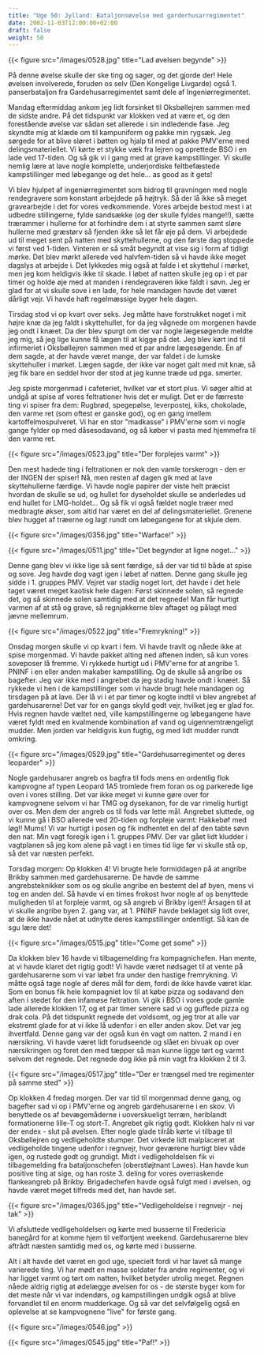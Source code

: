 ```yaml
---
title: "Uge 50: Jylland: Bataljonsøvelse med garderhusarregimentet"
date: 2002-11-03T12:00:00+02:00
draft: false
weight: 50
---
```


{{< figure src="/images/0528.jpg" title="Lad øvelsen begynde" >}}

På denne øvelse skulle der ske ting og sager, og det gjorde der! Hele øvelsen involverede, foruden os selv (Den Kongelige Livgarde) også 1. panserbataljon fra Gardehusarregimentet samt dele af Ingeniørregimentet.

Mandag eftermiddag ankom jeg lidt forsinket til Oksbøllejren sammen med de sidste andre. På det tidspunkt var klokken ved at være et, og den forestående øvelse var sådan set allerede i sin indledende fase. Jeg skyndte mig at klæde om til kampuniform og pakke min rygsæk. Jeg sørgede for at blive sløret i bøtten og hjalp til med at pakke PMV'erne med delingsmateriellet. Vi kørte et stykke væk fra lejren og oprettede BSO i en lade ved 17-tiden. Og så gik vi i gang med at grave kampstillinger. Vi skulle nemlig lære at lave nogle komplette, underjordiske feltbefæstede kampstillinger med løbegange og det hele... as good as it gets!

Vi blev hjulpet af ingeniørregimentet som bidrog til gravningen med nogle rendegravere som konstant arbejdede på højtryk. Så der lå ikke så meget gravearbejde i det for vores vedkommende. Vores arbejde bestod mest i at udbedre stillingerne, fylde sandsække (og der skulle fyldes mange!!), sætte trærammer i hullerne for at forhindre dem i at styrte sammen samt sløre hullerne med græstørv så fjenden ikke så let får øje på dem. Vi arbejdede ud til meget sent på natten med skyttehullerne, og den første dag stoppede vi først ved 1-tiden. Vinteren er så småt begyndt at vise sig i form af tidligt mørke. Det blev mørkt allerede ved halvfem-tiden så vi havde ikke meget dagslys at arbejde i. Det lykkedes mig også at falde i et skyttehul i mørket, men jeg kom heldigvis ikke til skade. I løbet af natten skulle jeg op i et par timer og holde øje med at manden i rendegraveren ikke faldt i søvn. Jeg er glad for at vi skulle sove i en lade, for hele mandagen havde det været dårligt vejr. Vi havde haft regelmæssige byger hele dagen.

Tirsdag stod vi op kvart over seks. Jeg måtte have forstrukket noget i mit højre knæ da jeg faldt i skyttehullet, for da jeg vågnede om morgenen havde jeg ondt i knæet. Da der blev spurgt om der var nogle lægesøgende meldte jeg mig, så jeg lige kunne få lægen til at kigge på det. Jeg blev kørt ind til infirmeriet i Oksbøllejren sammen med et par andre lægesøgende. Én af dem sagde, at der havde været mange, der var faldet i de lumske skyttehuller i mørket. Lægen sagde, der ikke var noget galt med mit knæ, så jeg fik bare en seddel hvor der stod at jeg kunne træde ud pga. smerter.

Jeg spiste morgenmad i cafeteriet, hvilket var et stort plus. Vi søger altid at undgå at spise af vores feltrationer hvis det er muligt. Det er de færreste ting vi spiser fra dem: Rugbrød, spegepølse, leverpostej, kiks, chokolade, den varme ret (som oftest er ganske god), og en gang imellem kartoffelmospulveret. Vi har en stor "madkasse" i PMV'erne som vi nogle gange fylder op med dåsesodavand, og så køber vi pasta med hjemmefra til den varme ret.

{{< figure src="/images/0523.jpg" title="Der forplejes varmt" >}}

Den mest hadede ting i feltrationen er nok den vamle torskerogn - den er der INGEN der spiser! Nå, men resten af dagen gik med at lave skyttehullerne færdige. Vi havde nogle papirer der viste helt præcist hvordan de skulle se ud, og hullet for dyseholdet skulle se anderledes ud end hullet for LMG-holdet... Og så fik vi også fældet nogle træer med medbragte økser, som altid har været en del af delingsmateriellet. Grenene blev hugget af træerne og lagt rundt om løbegangene for at skjule dem.

{{< figure src="/images/0356.jpg" title="Warface!" >}}

{{< figure src="/images/0511.jpg" title="Det begynder at ligne noget..." >}}

Denne gang blev vi ikke lige så sent færdige, så der var tid til både at spise og sove. Jeg havde dog vagt igen i løbet af natten. Denne gang skulle jeg sidde i 1. gruppes PMV. Vejret var stadig noget lort, det havde i det hele taget været meget kaotisk hele dagen: Først skinnede solen, så regnede det, og så skinnede solen samtidig med at det regnede! Man får hurtigt varmen af at stå og grave, så regnjakkerne blev aftaget og pålagt med jævne mellemrum.

{{< figure src="/images/0522.jpg" title="Fremrykning!" >}}

Onsdag morgen skulle vi op kvart i fem. Vi havde travlt og nåede ikke at spise morgenmad. Vi havde pakket alting ned aftenen inden, så kun vores soveposer lå fremme. Vi rykkede hurtigt ud i PMV'erne for at angribe 1. PNINF i en eller anden makaber kampstilling. Og de skulle så angribe os bagefter. Jeg var ikke med i angrebet da jeg stadig havde ondt i knæet. Så rykkede vi hen i de kampstillinger som vi havde brugt hele mandagen og tirsdagen på at lave. Der lå vi i et par timer og kogte indtil vi blev angrebet af gardehusarerne! Det var for en gangs skyld godt vejr, hvilket jeg er glad for. Hvis regnen havde væltet ned, ville kampstillingerne og løbegangene have været fyldt med en kvalmende kombination af vand og uigennemtrængeligt mudder. Men jorden var heldigvis kun fugtig, og med lidt mudder rundt omkring.

{{< figure src="/images/0529.jpg" title="Gardehusarregimentet og deres leoparder" >}}

Nogle gardehusarer angreb os bagfra til fods mens en ordentlig flok kampvogne af typen Leopard 1A5 tromlede frem foran os og parkerede lige oven i vores stilling. Det var ikke meget vi kunne gøre over for kampvognene selvom vi har TMG og dysekanon, for de var rimelig hurtigt over os. Men dem der angreb os til fods var lette mål. Angrebet sluttede, og vi kunne gå i BSO allerede ved 20-tiden og forpleje varmt: Hakkebøf med løg!! Mums! Vi var hurtigt i posen og fik indhentet en del af den tabte søvn den nat. Min vagt foregik igen i 1. gruppes PMV. Der var gået lidt kludder i vagtplanen så jeg kom alene på vagt i en times tid lige før vi skulle stå op, så det var næsten perfekt.

Torsdag morgen: Op klokken 4! Vi brugte hele formiddagen på at angribe Brikby sammen med gardehusarerne. De havde de samme angrebsteknikker som os og skulle angribe en bestemt del af byen, mens vi tog en anden del. Så havde vi en times frokost hvor nogle af os benyttede muligheden til at forpleje varmt, og så angreb vi Brikby igen!! Årsagen til at vi skulle angribe byen 2. gang var, at 1. PNINF havde beklaget sig lidt over, at de ikke havde nået at udnytte deres kampstillinger ordentligt. Så kan de sgu lære det!

{{< figure src="/images/0515.jpg" title="Come get some" >}}

Da klokken blev 16 havde vi tilbagemelding fra kompagnichefen. Han mente, at vi havde klaret det rigtig godt! Vi havde været nødsaget til at vente på gardehusarerne som vi var løbet fra under den hastige fremrykning. Vi måtte også tage nogle af deres mål for dem, fordi de ikke havde været klar. Som en bonus fik hele kompagniet lov til at købe pizza og sodavand den aften i stedet for den infamøse feltration. Vi gik i BSO i vores gode gamle lade allerede klokken 17, og et par timer senere sad vi og guffede pizza og drak cola. På det tidspunkt regnede det voldsomt, og jeg tror at alle var ekstremt glade for at vi ikke lå udenfor i en eller anden skov. Det var jeg ihvertfald. Denne gang var der også kun én vagt om natten. 2 mand i en nærsikring. Vi havde været lidt forudseende og slået en bivuak op over nærsikringen og foret den med tæpper så man kunne ligge tørt og varmt selvom det regnede. Det regnede dog ikke på min vagt fra klokken 2 til 3.

{{< figure src="/images/0517.jpg" title="Der er trængsel med tre regimenter på samme sted" >}}

Op klokken 4 fredag morgen. Der var tid til morgenmad denne gang, og bagefter sad vi op i PMV'erne og angreb gardehusarerne i en skov. Vi benyttede os af bevægemåderne i uoverskueligt terræn, heriblandt formationerne lille-T og stort-T. Angrebet gik rigtig godt. Klokken halv ni var der endex - slut på øvelsen. Efter nogle glade tilråb kørte vi tilbage til Oksbøllejren og vedligeholdte stumper. Det virkede lidt malplaceret at vedligeholde tingene udenfor i regnvejr, hvor geværene hurtigt blev våde igen, og rustede godt og grundigt. Midt i vedligeholdelsen fik vi tilbagemelding fra bataljonschefen (oberstløjtnant Lawes). Han havde kun positive ting at sige, og han roste 3. deling for vores overraskende flankeangreb på Brikby. Brigadechefen havde også fulgt med i øvelsen, og havde været meget tilfreds med det, han havde set.

{{< figure src="/images/0365.jpg" title="Vedligeholdelse i regnvejr - nej tak" >}}

Vi afsluttede vedligeholdelsen og kørte med busserne til Fredericia banegård for at komme hjem til velfortjent weekend. Gardehusarerne blev aftrådt næsten samtidig med os, og kørte med i busserne.

Alt i alt havde det været en god uge, specielt fordi vi har lavet så mange varierede ting. Vi har mødt en masse soldater fra andre regimenter, og vi har ligget varmt og tørt om natten, hvilket betyder utrolig meget. Regnen nåede aldrig rigtig at ødelægge øvelsen for os - de største byger kom for det meste når vi var indendørs, og kampstillingen undgik også at blive forvandlet til en enorm mudderkage. Og så var det selvfølgelig også en oplevelse at se kampvognene "live" for første gang.

{{< figure src="/images/0546.jpg" >}}

{{< figure src="/images/0545.jpg" title="Paf!" >}}